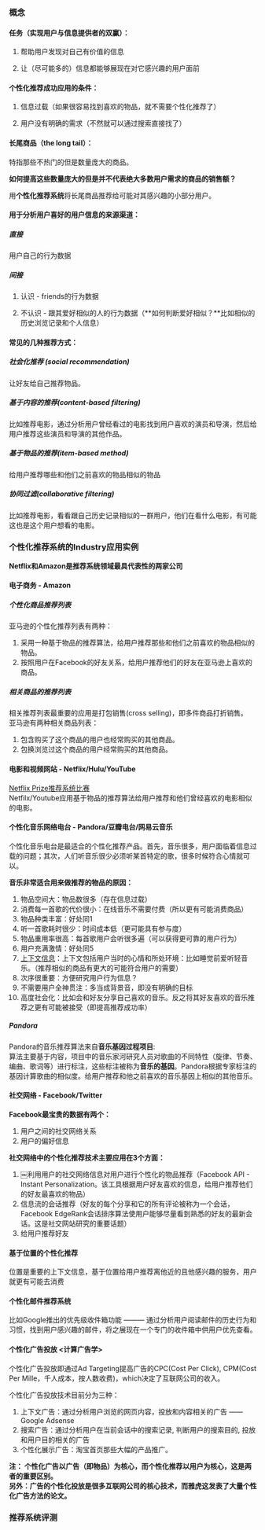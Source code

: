 ### 概念

#### 任务（实现用户与信息提供者的双赢）：

1. 帮助用户发现对自己有价值的信息

2. 让（尽可能多的）信息都能够展现在对它感兴趣的用户面前


#### 个性化推荐成功应用的条件：

1. 信息过载（如果很容易找到喜欢的物品，就不需要个性化推荐了）

2. 用户没有明确的需求（不然就可以通过搜索直接找了）


#### 长尾商品（the long tail）：

特指那些不热门的但是数量庞大的商品。


**如何提高这些数量庞大的但是并不代表绝大多数用户需求的商品的销售额？**

用**个性化推荐系统**将长尾商品推荐给可能对其感兴趣的小部分用户。


#### 用于分析用户喜好的用户信息的来源渠道：

##### 直接
用户自己的行为数据

##### 间接
1. 认识 - friends的行为数据

2. 不认识 - 跟其爱好相似的人的行为数据（**如何判断爱好相似？**比如相似的历史浏览记录和个人信息）


#### 常见的几种推荐方式：

##### 社会化推荐 (social recommendation)
让好友给自己推荐物品。

##### 基于内容的推荐(content-based filtering)
比如推荐电影，通过分析用户曾经看过的电影找到用户喜欢的演员和导演，然后给用户推荐这些演员和导演的其他作品。

##### 基于物品的推荐(item-based method)
给用户推荐哪些和他们之前喜欢的物品相似的物品

##### 协同过滤(collaborative filtering)
比如推荐电影，看看跟自己历史记录相似的一群用户，他们在看什么电影，有可能这也是这个用户想看的电影。



### 个性化推荐系统的Industry应用实例
**Netflix和Amazon是推荐系统领域最具代表性的两家公司**

#### 电子商务 - Amazon
##### 个性化商品推荐列表
亚马逊的个性化推荐列表有两种：    
1. 采用一种基于物品的推荐算法，给用户推荐那些和他们之前喜欢的物品相似的物品。  
2. 按照用户在Facebook的好友关系，给用户推荐他们的好友在亚马逊上喜欢的商品。

##### 相关商品的推荐列表
相关推荐列表最重要的应用是打包销售(cross selling)，即多件商品打折销售。  
亚马逊有两种相关商品列表：  
1. 包含购买了这个商品的用户也经常购买的其他商品。  
2. 包换浏览过这个商品的用户经常购买的其他商品。

#### 电影和视频网站 - Netflix/Hulu/YouTube
[Netflix Prize推荐系统比赛](http://netflixprize.com/)  
Netfilx/Youtube应用基于物品的推荐算法给用户推荐和他们曾经喜欢的电影相似的电影。

#### 个性化音乐网络电台 - Pandora/豆瓣电台/网易云音乐
个性化音乐电台是最适合的个性化推荐产品。首先，音乐很多，用户面临着信息过载的问题；其次，人们听音乐很少必须听某首特定的歌，很多时候符合心情就可以。

**音乐非常适合用来做推荐的物品的原因：**  
1. 物品空间大：物品数很多（存在信息过载）  
2. 消费每一首歌的代价很小：在线音乐不需要付费（所以更有可能消费商品）  
3. 物品种类丰富：好处同1  
4. 听一首歌耗时很少：时间成本低（更可能具有参与度）  
5. 物品重用率很高：每首歌用户会听很多遍（可以获得更可靠的用户行为）  
6. 用户充满激情：好处同5  
7. [上下文信息](http://blog.csdn.net/wxaurmine/article/details/47617595)：上下文包括用户当时的心情和所处环境：比如睡觉前爱听轻音乐。（推荐相似的商品有更大的可能符合用户的需要）  
8. 次序很重要：方便研究用户行为信息？  
9. 不需要用户全神贯注：多当成背景音，即没有明确的目标  
10. 高度社会化：比如会和好友分享自己喜欢的音乐。反之将其好友喜欢的音乐推荐之更有可能被接受（即提高推荐成功率）  

##### Pandora
Pandora的音乐推荐算法来自**音乐基因过程项目**:   
算法主要基于内容，项目中的音乐家河研究人员对歌曲的不同特性（旋律、节奏、编曲、歌词等）进行标注，这些标注被称为**音乐的基因**。Pandora根据专家标注的基因计算歌曲的相似度。给用户推荐和他之前喜欢的音乐基因上相似的其他音乐。

#### 社交网络 - Facebook/Twitter
**Facebook最宝贵的数据有两个：**  
1. 用户之间的社交网络关系  
2. 用户的偏好信息   

**社交网络中的个性化推荐技术主要应用在3个方面：**    
1. ￼利用用户的社交网络信息对用户进行个性化的物品推荐（Facebook API - Instant Personalization。该工具根据用户好友喜欢的信息，给用户推荐他们的好友最喜欢的物品）   
2. 信息流的会话推荐（好友的每个分享和它的所有评论被称为一个会话，Facebook EdgeRank会话排序算法使用户能够尽量看到熟悉的好友的最新会话。这是社交网站研究的重要话题）   
3. 给用户推荐好友    


#### 基于位置的个性化推荐
位置是重要的上下文信息，基于位置给用户推荐离他近的且他感兴趣的服务，用户就更有可能去消费


#### 个性化邮件推荐系统
比如Google推出的优先级收件箱功能 ——— 通过分析用户阅读邮件的历史行为和习惯，找到用户感兴趣的邮件，将之展现在一个专门的收件箱中供用户优先查看。


#### 个性化广告投放 <计算广告学>
个性化广告投放即通过Ad Targeting提高广告的CPC(Cost Per Click), CPM(Cost Per Mille，千人成本，按人数收费)，which决定了互联网公司的收入。

个性化广告投放技术目前分为三种：  
1. 上下文广告：通过分析用户浏览的网页内容，投放和内容相关的广告 —— Google Adsense  
2. 搜索广告：通过分析用户在当前会话中的搜索记录, 判断用户的搜索目的, 投放和用户目的相关的广告  
3. 个性化展示广告：淘宝首页那些大幅的产品推广。   

**注： 个性化广告以广告（即物品）为核心，而个性化推荐以用户为核心，这是两者的重要区别。**    
**另外：广告的个性化投放是很多互联网公司的核心技术，而雅虎这发表了大量个性化广告方法的论文。**  


### 推荐系统评测

